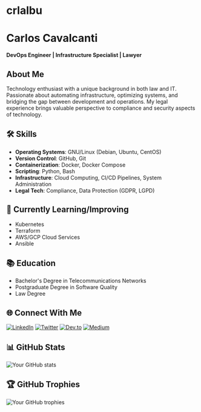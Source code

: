 # crlalbu
# Carlos Cavalcanti
**DevOps Engineer | Infrastructure Specialist | Lawyer**

## About Me
Technology enthusiast with a unique background in both law and IT. Passionate about automating infrastructure, optimizing systems, and bridging the gap between development and operations. My legal experience brings valuable perspective to compliance and security aspects of technology.

## 🛠 Skills
- **Operating Systems**: GNU/Linux (Debian, Ubuntu, CentOS)
- **Version Control**: GitHub, Git
- **Containerization**: Docker, Docker Compose
- **Scripting**: Python, Bash
- **Infrastructure**: Cloud Computing, CI/CD Pipelines, System Administration
- **Legal Tech**: Compliance, Data Protection (GDPR, LGPD)

## 🔧 Currently Learning/Improving
- Kubernetes
- Terraform
- AWS/GCP Cloud Services
- Ansible

## 📚 Education
- Bachelor's Degree in Telecommunications Networks
- Postgraduate Degree in Software Quality
- Law Degree

## 🌐 Connect With Me
[![LinkedIn](https://img.shields.io/badge/LinkedIn-0077B5?style=for-the-badge&logo=linkedin&logoColor=white)](your-linkedin-url)
[![Twitter](https://img.shields.io/badge/Twitter-1DA1F2?style=for-the-badge&logo=twitter&logoColor=white)](your-twitter-url)
[![Dev.to](https://img.shields.io/badge/dev.to-0A0A0A?style=for-the-badge&logo=dev.to&logoColor=white)](your-devto-url)
[![Medium](https://img.shields.io/badge/Medium-12100E?style=for-the-badge&logo=medium&logoColor=white)](your-medium-url)

## 📊 GitHub Stats
![Your GitHub stats](https://github-readme-stats.vercel.app/api?username=yourusername&show_icons=true&theme=radical)

## 🏆 GitHub Trophies
![Your GitHub trophies](https://github-profile-trophy.vercel.app/?username=yourusername&theme=onedark)
